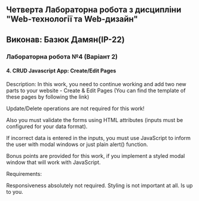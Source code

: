 ## Четверта Лабораторна робота з дисципліни "Web-технології та Web-дизайн"
## Виконав: Базюк Дамян(ІР-22)
### Лабораторна робота №4 (Варіант 2)

####                    4. CRUD Javascript App: Create/Edit Pages

Description: In this work, you need to continue working and add two new parts to your website - Create & Edit Pages (You can find the template of these pages by following the link)


Update/Delete operations are not required for this work!


Also you must validate the forms using HTML attributes (inputs must be configured for your data format).

If incorrect data is entered in the inputs, you must use JavaScript to inform the user with modal windows or just plain alert() function.

Bonus points are provided for this work, if you implement a styled modal window that will work with JavaScript.


Requirements:

Responsiveness absolutely not required.
Styling is not important at all. Is up to you.
